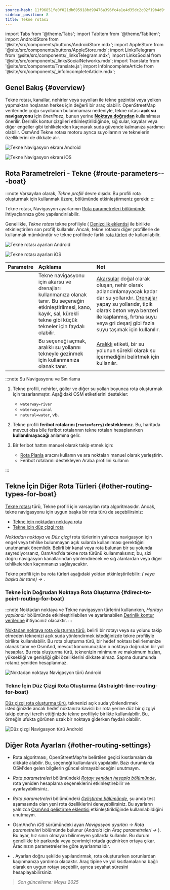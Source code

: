 ```yaml
---
source-hash: 11f96851fe0f021db695918bd99476a396fc4a1e4d35dc2c02f19b4d9f965751
sidebar_position: 8
title: Tekne rotası
---
```

import Tabs from '@theme/Tabs';
import TabItem from '@theme/TabItem';
import AndroidStore from '@site/src/components/buttons/AndroidStore.mdx';
import AppleStore from '@site/src/components/buttons/AppleStore.mdx';
import LinksTelegram from '@site/src/components/_linksTelegram.mdx';
import LinksSocial from '@site/src/components/_linksSocialNetworks.mdx';
import Translate from '@site/src/components/Translate.js';
import InfoIncompleteArticle from '@site/src/components/_infoIncompleteArticle.mdx';



## Genel Bakış {#overview}

Tekne rotası, kanallar, nehirler veya suyolları ile tekne gezintisi veya yelken yapmaktan hoşlanan herkes için değerli bir araç olabilir. OpenStreetMap verilerinde çoğu suyolunun bulunmaması nedeniyle, tekne rotası **açık su navigasyonu** için *önerilmez*, bunun yerine **[Noktaya doğrudan](#direct-to-point-routing-for-boat)** kullanılması önerilir. Derinlik kontur çizgileri etkinleştirildiğinde, sığ sular, kayalar veya diğer engeller gibi tehlikelerden kaçınarak suda güvende kalmanıza yardımcı olabilir.
OsmAnd Tekne rotası motoru ayrıca suyollarının ve teknelerin özelliklerini de dikkate alır.

<Tabs groupId="operating-systems" queryString="operating-systems">

<TabItem value="android" label="Android">

![Tekne Navigasyon ekranı Android](@site/static/img/navigation/boat/boat_navigation_android.png)

</TabItem>

<TabItem value="ios" label="iOS">

![Tekne Navigasyon ekranı iOS](@site/static/img/navigation/boat/boat_navigation_ios.png)

</TabItem>

</Tabs>

## Rota Parametreleri - Tekne {#route-parameters---boat}

:::note
Varsayılan olarak, *Tekne profili* devre dışıdır. Bu profili rota oluşturmak için kullanmak üzere, *<Translate android="true" ids="shared_string_menu,shared_string_settings,application_profiles"/>* bölümünde etkinleştirmeniz gerekir.
:::

Tekne rotası, Navigasyon ayarlarının [Rota parametreleri bölümünde](../../navigation/guidance/navigation-settings.md#route-parameters) ihtiyaçlarınıza göre yapılandırılabilir.

Genellikle, *Tekne rotası* tekne profiliyle ( [Denizcilik eklentisi](../../plugins/nautical-charts.md) ile birlikte etkinleştirilen son profil) kullanılır. Ancak, tekne rotasını diğer profillerle de kullanmak mümkündür ve tekne profilinde farklı [rota türleri](#other-routing-types-for-boat) de kullanılabilir.


<Tabs groupId="operating-systems" queryString="operating-systems">

<TabItem value="android" label="Android">


![Tekne rotası ayarları Android](@site/static/img/navigation/routing/boat_routing_andr.png)

</TabItem>

<TabItem value="ios" label="iOS">

![Tekne rotası ayarları iOS](@site/static/img/navigation/routing/boat_routing_ios.png)

</TabItem>

</Tabs>

| Parametre | Açıklama | Not |
|:------------|:---------------|:---------------|
| *<Translate android="true" ids="routing_attr_allow_streams_name"/>* | Tekne navigasyonu için akarsu ve drenajları kullanmanıza olanak tanır. Bu seçeneğin etkinleştirilmesi, kano, kayık, sal, kürekli tekne gibi küçük tekneler için faydalı olabilir. | [Akarsular](https://wiki.openstreetmap.org/wiki/Tag:waterway%3Dstream) doğal olarak oluşan, nehir olarak adlandırılamayacak kadar dar su yollarıdır. [Drenajlar](https://wiki.openstreetmap.org/wiki/Tag:waterway%3Ddrain) yapay su yollarıdır, tipik olarak beton veya benzeri ile kaplanmış, fırtına suyu veya gri deşarj gibi fazla suyu taşımak için kullanılır.|
| *<Translate android="true" ids="routing_attr_allow_intermittent_name"/>* | Bu seçeneği açmak, aralıklı su yollarını tekneyle gezinmek için kullanmanıza olanak tanır. | [Aralıklı](https://wiki.openstreetmap.org/wiki/Key:intermittent) etiketi, bir su yolunun sürekli olarak su içermediğini belirtmek için kullanılır. |


:::note Su Navigasyonu ve Sınırlama

1. Tekne profili, nehirler, göller ve diğer su yolları boyunca rota oluşturmak için tasarlanmıştır. Aşağıdaki OSM etiketlerini destekler:
    - `waterway=river`
    - `waterway=canal`
    - `natural=water`, vb.

2. Tekne profili **feribot rotalarını (`route=ferry`) desteklemez**. Bu, haritada mevcut olsa bile feribot rotalarının tekne rotaları hesaplanırken **kullanılmayacağı** anlamına gelir.

3. Bir feribot hattını manuel olarak takip etmek için:

    - [Rota Planla](../../plan-route/create-route.md) aracını kullanın ve ara noktaları manuel olarak yerleştirin.
    - Feribot rotalarını destekleyen Araba profilini kullanın

:::

## Tekne İçin Diğer Rota Türleri {#other-routing-types-for-boat}

[Tekne rotası](#route-parameters---boat) türü, Tekne profili için varsayılan rota algoritmasıdır. Ancak, tekne navigasyonu için uygun başka bir rota türü de seçebilirsiniz:

 - [Tekne için noktadan noktaya rota](./boat-navigation.md#direct-to-point-routing-for-boat)
 - [Tekne için düz çizgi rota](./boat-navigation.md#straight-line-routing-for-boat)

*Noktadan noktaya* ve *Düz çizgi* rota türlerinin yalnızca navigasyon için engel veya tehlike bulunmayan açık sularda kullanılması gerektiğini unutmamak önemlidir. Belirli bir kanal veya rota bulunan bir su yolunda seyrediyorsanız, OsmAnd'da tekne rota türünü kullanmalısınız; bu, sizi doğru navigasyon kanallarından yönlendirecek ve sığ alanlardan veya diğer tehlikelerden kaçınmanızı sağlayacaktır.

Tekne profili için bu rota türleri aşağıdaki yoldan etkinleştirilebilir: *<Translate android="true" ids="shared_string_menu,shared_string_settings,configure_profile"/> (<Translate android="true" ids="app_mode_boat"/> veya başka bir tane) → <Translate android="true" ids="routing_settings_2,nav_type_hint"/>*.


### Tekne İçin Doğrudan Noktaya Rota Oluşturma {#direct-to-point-routing-for-boat}

:::note
Noktadan noktaya ve Tekne navigasyon türlerini kullanırken, *Haritayı yapılandır* bölümünde etkinleştirilebilen ve ayarlanabilen [Derinlik kontur verilerine](../../plugins/nautical-charts.md#nautical-map-style) ihtiyacınız olacaktır.
:::

[Noktadan noktaya rota oluşturma türü](./direct-to-point-routing.md), belirli bir rotayı veya su yolunu takip etmeden teknenizi açık suda yönlendirmek istediğinizde tekne profiliyle birlikte kullanılabilir. Bu rota oluşturma türü, bir hedef noktası belirlemenize olanak tanır ve OsmAnd, mevcut konumunuzdan o noktaya doğrudan bir yol hesaplar. Bu rota oluşturma türü, teknenizin minimum ve maksimum hızları, yüksekliği ve genişliği gibi özelliklerini dikkate almaz. Sapma durumunda rotanız yeniden hesaplanmaz.

![Noktadan noktaya Navigasyon türü Android](@site/static/img/navigation/boat/direct_navigation_type_android.png)


### Tekne İçin Düz Çizgi Rota Oluşturma {#straight-line-routing-for-boat}

[Düz çizgi rota oluşturma türü](./straight-line-routing), teknenizi açık suda yönlendirmek istediğinizde ancak hedef noktanıza kavisli bir rota yerine düz bir çizgiyi takip etmeyi tercih ettiğinizde tekne profiliyle birlikte kullanılabilir. Bu, örneğin ufukta görünen uzak bir noktaya giderken faydalı olabilir.

![Düz çizgi Navigasyon türü Android](@site/static/img/navigation/boat/straight_navigation_type_android.png)


## Diğer Rota Ayarları {#other-routing-settings}

- Rota algoritması, OpenStreetMap'te belirtilen geçici kısıtlamaları da dikkate alabilir. Bu, *[<Translate android="true" ids="temporary_conditional_routing"/>](../routing/osmand-routing.md#consider-temporary-limitations)* seçeneği kullanılarak yapılabilir. Bazı durumlarda OSM'den gelen bilgilerin güncel olmayabileceğini unutmayın.

- *Rota parametreleri* bölümündeki [*Rotayı yeniden hesapla bölümünde*](../../navigation/guidance/navigation-settings.md#recalculate-route), rota yeniden hesaplama seçeneklerini etkinleştirebilir ve ayarlayabilirsiniz.

- *Rota parametreleri* bölümündeki [*Geliştirme bölümünde*](../guidance/navigation-settings.md#development-settings), şu anda test aşamasında olan yeni rota özelliklerini deneyebilirsiniz. Bu ayarların yalnızca [OsmAnd geliştirme eklentisi](../../plugins/development.md) etkinleştirildiğinde kullanılabildiğini unutmayın.

- OsmAnd'ın *iOS* sürümündeki *[<Translate ios="true" ids="road_speeds"/>](../guidance/navigation-settings.md#road-speeds)* ayarı *Navigasyon ayarları → Rota parametreleri* bölümünde bulunur (*Android* için *Araç parametreleri → [<Translate android="true" ids="default_speed_setting_title"/>](../guidance/navigation-settings.md#default-speed--road-speeds)*). Bu ayar, hız sınırı olmayan bilinmeyen yollarda kullanılır. Bu durum genellikle bir parkurda veya çevrimiçi rotada gezinirken ortaya çıkar. Aracınızın parametrelerine göre ayarlanmalıdır.

- *[<Translate ios="true" ids="vehicle_parameters"/>](../guidance/navigation-settings.md#vehicle-parameters)*. Ayarları doğru şekilde yapılandırmak, rota oluştururken sorunlardan kaçınmanıza yardımcı olacaktır. Araç tipine ve yol kısıtlamalarına bağlı olarak en uygun rotayı seçebilir, ayrıca seyahat süresini hesaplayabilirsiniz.

> *Son güncelleme: Mayıs 2025*